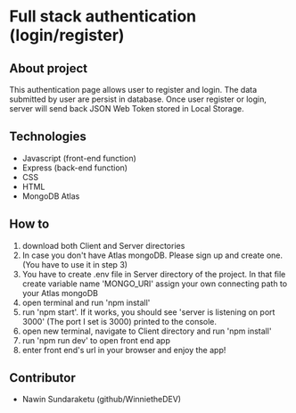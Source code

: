 # Full stack authentication (login/register) 

## About project

This authentication page allows user to register and login. The data submitted by user are persist in database. 
Once user register or login, server will send back JSON Web Token stored in Local Storage.


## Technologies

- Javascript (front-end function)
- Express (back-end function)
- CSS
- HTML
- MongoDB Atlas

## How to 

1. download both Client and Server directories
2. In case you don't have Atlas mongoDB. Please sign up and create one. (You have to use it in step 3)
3. You have to create .env file in Server directory of the project. In that file create variable name 'MONGO_URI' assign your own connecting path to your Atlas mongoDB
4. open terminal and run 'npm install'
5. run 'npm start'. If it works, you should see 'server is listening on port 3000' (The port I set is 3000) printed to the console.
6. open new terminal, navigate to Client directory and run 'npm install'
7. run 'npm run dev' to open front end app
9. enter front end's url in your browser and enjoy the app!

## Contributor

- Nawin Sundaraketu (github/WinnietheDEV)

